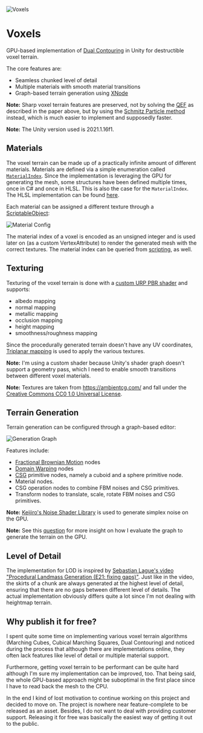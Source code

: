 ![Voxels](/Images/Voxels.png?raw=true)

# Voxels

GPU-based implementation of [Dual Contouring](https://www.cs.rice.edu/~jwarren/papers/dualcontour.pdf) in Unity for destructible voxel terrain.

The core features are:
- Seamless chunked level of detail
- Multiple materials with smooth material transitions
- Graph-based terrain generation using [XNode](https://github.com/Siccity/xNode)

**Note:** Sharp voxel terrain features are preserved, not by solving the [QEF](https://en.wikipedia.org/wiki/Mean_squared_error) as described in the paper above, but by using the [Schmitz Particle method](https://www.inf.ufrgs.br/~comba/papers/thesis/diss-leonardo.pdf#page=42) instead, which is much easier to implement and supposedly faster.

**Note:** The Unity version used is 2021.1.16f1.

## Materials
The voxel terrain can be made up of a practically infinite amount of different materials. Materials are defined via a simple enumeration called [```MaterialIndex```](/Assets/Scripts/Voxels/Materials/MaterialIndex.cs). Since the implementation is leveraging the GPU for generating the mesh, some structures have been defined multiple times, once in C# and once in HLSL. This is also
the case for the ```MaterialIndex```. The HLSL implementation can be found [here](/Assets/Compute/Voxels/Include/Material.hlsl).

Each material can be assigned a different texture through a [ScriptableObject](/Assets/Scripts/Voxels/Materials/MaterialConfig.cs):

![Material Config](/Images/Material_Config.PNG?raw=true)

The material index of a voxel is encoded as an unsigned integer and is used later on (as a custom VertexAttribute) to render the generated mesh with the correct textures. The material index can be queried from [scripting](https://github.com/Tuntenfisch/Voxels/blob/release/Assets/Scripts/World/WorldManager.cs#L128), as well.

## Texturing

Texturing of the voxel terrain is done with a [custom URP PBR shader](/Assets/Shaders/Voxels/Voxel.shader) and supports:
- albedo mapping
- normal mapping
- metallic mapping
- occlusion mapping
- height mapping
- smoothness/roughness mapping

Since the procedurally generated terrain doesn't have any UV coordinates, [Triplanar mapping](https://catlikecoding.com/unity/tutorials/advanced-rendering/triplanar-mapping/) is used to apply the various textures.

**Note:** I'm using a custom shader because Unity's shader graph doesn't support a geometry pass, which I need to enable smooth transitions between different voxel materials.  

**Note:** Textures are taken from https://ambientcg.com/ and fall under the [Creative Commons CC0 1.0 Universal License](https://creativecommons.org/publicdomain/zero/1.0/).

## Terrain Generation

Terrain generation can be configured through a graph-based editor:

![Generation Graph](/Images/Generation_Graph.PNG?raw=true)

Features include:
- [Fractional Brownian Motion](https://iquilezles.org/www/articles/fbm/fbm.htm) nodes
- [Domain Warping](https://iquilezles.org/www/articles/warp/warp.htm) nodes
- [CSG](https://en.wikipedia.org/wiki/Constructive_solid_geometry)  primitive nodes, namely a cuboid and a sphere primitive node.
- Material nodes.
- CSG operation nodes to combine FBM noises and CSG primitives.
- Transform nodes to translate, scale, rotate FBM noises and CSG primitives.

**Note:** [Keijiro's Noise Shader Library](https://github.com/keijiro/NoiseShader) is used to generate simplex noise on the GPU.

**Note:** See this [question](https://gamedev.stackexchange.com/questions/193938/how-to-evaluate-a-binary-expression-tree-in-hlsl-without-recursion-or-a-stack) for more insight on how I evaluate the graph to generate the terrain on the GPU.

## Level of Detail

The implementation for LOD is inspired by [Sebastian Lague's video "Procedural Landmass Generation (E21: fixing gaps)"](https://www.youtube.com/watch?v=c2BUgXdjZkg). Just like in the video, the skirts of a chunk are always generated at the highest level of detail, ensuring that there are no gaps between different level of details.
The actual implementation obviously differs quite a lot since I'm not dealing with heightmap terrain.

## Why publish it for free?

I spent quite some time on implementing various voxel terrain algorithms (Marching Cubes, Cubical Marching Squares, Dual Contouring) and noticed during the process that although there are implementations online, they often lack features like level of detail or multiple material support.

Furthermore, getting voxel terrain to be performant can be quite hard although I'm sure my implementation can be improved, too.
That being said, the whole GPU-based approach might be suboptimal in the first place since I have to read back the mesh to the CPU.

In the end I kind of lost motivation to continue working on this project and decided to move on. The project is nowhere near feature-complete to be released as an asset. Besides, I do not want to deal with providing customer support. Releasing it for free was basically the easiest way of getting it out to the public.